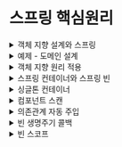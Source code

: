 # 스프링 핵심원리
<details>
<summary> 객체 지향 설계와 스프링</summary>
<div markdown="1">

## 1.스프링 이란?
### 스프링 프레임워크
- 핵심기술 : 스프링 DI 컨테이너, AOP, 이벤트, 기타
- 웹기술: 스프링 MVC, 스프링 WebFlux
- 데이터 접근 :트랜잭션, JDBC, ORM, XML
- 기술 통합 : 캐시, 이메일, 원격접근, 스케줄링
- 테스트 : 스프링 기반 테스트 지원
- 최근 스프링 부트를 통해 기술들을 편리하게 사용  

### 스프링 부트  
- 스프링을 편리하게 사용할 수 있도록 지원, 최근에는 기본으로 사용
- 단독으로 실행할 수 있는 스프링 애플리케이션을 쉽게 생성
- Tomcat 웹 서버 내장
- starter 종속성 제공으로 손쉬운 빌드 구성
- 외부 라이브러리 자동 구성
- 간결한 설정
- 프로덕션 준비 기능 제공

### 스프링?
- 스프링 DI 컨테이너 기술
- 스프링 프레임 워크
- 스프링부트, 스프링 프레임워크를 모두 포함한 스프링 생태계

### 스프링의 핵심 개념
- 웹 애플리케이션을 만들고 DB 접근 편리, 전자정부 프레임워크, 웹 서버 자동, 클라우드 마이크로 서비스?? -> 이는 그냥 결과물일 뿐이다.

- 스프링은 객체지향 언어인 자바 언어 기반 프레임워크로 좋은 객체 지향 애플리케이션을 개발할 수 있게 도와준다.


## 2.  좋은 객체 지향 프로그래밍이란?
### 좋은 객체 지향 프로그래밍
- 각각의 객체는 메시지를 주고 받고 데이터를 처리할 수 있다. (협력)
- 객체지향 프로그래밍을 프로그램을 유연하고 변경이 용이하게 만들어 대규모 소프트웨어 개발에 많이 사용된다. (다형성)  
-> 역할과 구현의 구분
  -인터페이스에 의존하도록 구현한다면 구현체가 바뀌더라도 영향을 끼치지 않는다.
- 자바언어의 다형성을 활용
- 역할(인터페이스) / 구현(구현 객체)
- 객체 설계 시 역할과 구현을 명확히 분리
- 객체 설계 시 역할(인터페이스)을 먼저 부여하고, 구현 객체 만들기

### 객체의 협력 관계
- 혼자있는 객체는 없다
- 클라이언트와 객체 서버는 서로 협력 관계를 가진다.

### 다형성의 본질
- 인터페이스를 구현한 객체 인스턴스를 실행 시점에 유연하게 변경할 수 있다.
- 다형성의 본질을 이해하려면 협력이라는 객체간 관계에서 시작한다.
- 클라이언트를 변경하지 않고, 서버의 구현 기능을 유연하게 변경할 수 있다.

### 역할과 구현 분리
- 실세계의 역할과 구현이라는 컨셉을 다형성을 통해 객체 세상에 반영가능
- 유연하며 변경이 용이, 확장 가능한 설계
- 클라이언트에 영향을 주지 않는 변경이 가능
- 인터페이스를 안정적으로 잘 설계하는 것이 중요  
–> 인터페이스 자체가 변하면 클라이언트와 서버 모두에 큰 변경이 발생한다.

### 스프링과 객체 지향
- 다형성이 가장 중요하다
- 스프링은 다형성을 극대화하여 이용하도록 도와준다.
- IoC(제어의 역전), DI(의존성 주입) : 다형성을 활용해 역할과 구현을 편리하게 다루도록 지원해주는 것
- 스프링을 사용하면 구현을 편리하게 변경할 수 있다.


## 3. 좋은 객체 지향 설계의 5가지 원칙(SOLID)
- SRP(Single Responsibility Principle): 단일 책임 원칙
- OCP(Open/Closed Principle): 개방-폐쇄 원칙
- LSP(Liskov Substitution Principle): 리스코프 치환 원칙
- ISP(Interface Segregation Principle): 인터페이스 분리 원칙
- DIP(Dependency Inversion Principle): 의존관계 역전 원칙

### SRP(Single Responsibility Principle): 단일 책임 원칙
- 한 클래스는 하나의 책임만 가져야 한다.
- 하나의 책임이라는 것은 모호한데 클 수도 , 작을 수도 있으며 상황에 따라 다르다.
- 중요한 기준은 변경이다.  
-> 변경이 있을 때 파급 효과가 적으면 단일 책임 원칙을 잘 따른 것이다.

### OCP(Open/Closed Principle): 개방-폐쇄 원칙
- 소프트웨어 요소는 확장에는 열려 있으나 변경에는 닫혀 있어야 한다.
- 다형성을 활용해야 한다.
- 인터페이스를 구현한 새로운 클래스를 하나 만들어서 새로운 기능을 구현
- 역할과 구현의 분리를 생각해보나 문제점이 있다.
- 구현 객체를 변경하려면 클라이언트 코드를 변경해햐한다.
- 다형성을 사용했으나 OCP 원칙을 지킬 수 없다.  
-> 객체를 생성하고, 연관관계를 맺어주는 별도의 조립, 설정자가 필요하다.

### LSP(Liskov Substitution Principle): 리스코프 치환 원칙
- 프로그램 객체는 정확성을 깨뜨리지 않으며 하위 타입의 인스턴스로 바꿀 수 있어야한다.
- 다형성에서 하위 클래스는 인터페이스 규약을 다 지켜야 한다는 것, 다형성을 지원하기 위한 원칙, 인터페이스를 구현한 구현체를 믿고 사용하려면 이 원칙이 필요하다.
- EX) 자동차 인터페이스에서 엑셀은 앞으로 가는 기능이다. 만약 뒤로 이동하게 구현한다면 LSP 위반이다. -> 이는 단순히 컴파일에 성공하는 것을 넘어서는 이야기이다.


### ISP(Interface Segregation Principle): 인터페이스 분리 원칙
- 특정 클라이언트를 위한 인터페이스 여러 개가 범용 인터페이스 하나보다 낫다
- 자동차 인터페이스 -> 운전, 정비 인터페이스로 분리
- 사용자 클라이언트 -> 운전자, 정비사 클라이언트로 분리  
-> 분리를 통해 정비 인터페이스가 변하여도 운전자 클라이언트에 영향을 끼치지 않게된다.  
-> 인터페이스가 명확해지며, 대체 가능성이 높아진다.

### DIP(Dependency Inversion Principle): 의존관계 역전 원칙
- 추상화에 의존하며, 구체화에 의존하면 안된다.
- 즉 구현 클래스에 의존하지 말고, 인터페이스에 의존해야 한다는 뜻
- 역할에 의존하게 해야 한다는 것과 같다.  
-> 클라이언트가 인터페이스에 의존해야 유연하게 구현체를 변경할 수 있다.

```MemberRepository m = new MemoryMemberRepository();```
- MemberService 클라이언트가 직접 구현 클래스를 선택하게 되면 인터페이스에 의존하지만, 구현 클래스도 동시에 의존하게 된다 -> DIP 위반

### 정리
- 객체 지향의 핵심은 다형성
- 다형성만으로는 쉽게 개발할 수 없다.
- 다형상만으로는 구현 객체를 변경할 때 클라이언트 코드도 함께 변경된다.
- 다형성만으로는 OCP, DIP를 지킬 수 없다.  
-> 더 필요하다

## 4. 객체 지향 설계와 스프링
- 스프링은 DI, DI 컨테이너를 통해 다형성 + OCP, DIP를 가능하게 지원
- 클라이언트 코드의 변경 없이 기능 확장
- 쉽게 부품을 교체하듯 개발 가능해짐  
-> 순수 자바로 OCP, DIP원칙들을 지키며 개발을 해보면, 결국 스프링 프레임워크를 만들게 된다.

### 정리
- 모든 설계에 역할과 구현을 분리하자.
- 역할만 만들어 두고 유연하게 구현체를 변경할 수 있도록 만드는 것이 좋은 객체 지향 설계이다.
- 이상적으로는 모든 설계에 인터페이스를 부여하자.  
-> BUT 인터페이스를 도입하려면 추상화라는 비용이 발생하기에 기능을 확장할 가능성이 없다면, 구체 클래스를 직접 사용하고, 향후 꼭 필요할 때 리팩토링으로 인터페이스를 도입하는 것도 방법이다.
</div>
</details>

<details>
<summary>예제 - 도메인 설계</summary>
<div markdown="1">

## 1. 회원 도메인
- 회원 가입 및 조회 가능
- 회원 등급 - 일반, VIP
- 회원 데이터는 아직 미확정으로 자체 DB 구축 OR 외부 시스템과 연동
## 2. 주문 및 할인 도메인
- 회원은 상품 주문 가능
- 회원 등급에 따른 할인 정책 적용
- VIP 등급은 1000원 고정 할인 적용 (변경 가능)
- 할인 정책 -> 변경가능성 매우 높으며 아직 미확정

## 미확정인 부분들이 많으나 객체 지향 설계 방법을 통하여 인터페이스를 만들고 구현체를 대체하는 방법으로 설계하면 된다.
- 회원 저장소를 인터페이스로 설계 후 memory / db / 외부시스템 회원저장소를 구현 후 구현체를 교체하면 된다.
- 할인 정책의 경우 인터페이스로 설계 후 fix / rate 로 구현 후 구현체를 교체하면 된다.
</div>
</details>

<details>
<summary> 객체 지향 원리 적용</summary>
<div markdown="1">

## 새로운 할인 정책 개발
- 정액 할인 -> 정률 할인으로 변경
- 역할과 구현을 분리하여 인터페이스와 구현 객체를 분리했다.
- OrderServiceImpl 에서 추상뿐만 아니라 구현 클래스에도 의존 -> DIP 위반
- 구현체를 바꾸기 위해 클라이언트 코드도 바꿔야함 -> OCP 위반  
-> 인터페이스에만 의존하도록 코드를 변경 해준다.  
-> 구현 객체를 대신 생성하고 주입을 해주어야한다.

### 관심사의 분리
- 인터페이스 변수를 선언만 하며 구현체를 지정까지 직접 하지 말자.
- final로 인터페이스 변수만 선언 해주고 생성자를 만들어준다.
- 구현 객체를 생성하고 연결하는 책임을 가지는 별도의 설정 클래스를 만들어서 해결한다.
- AppConfig 라는 클래스를 만들어 인스턴스를 생성자 주입 해준다.   
-> 이제 인터페이스에만 의존하며 생성자를 통해 어떤 구현 객체가 들어올지는 외부에서만 결정된다.  
-   의존관계에 대한 고민은 외부에 맡기며 실행에만 집중할 수 있게 되었다.  
-> DIP가 완성되었으며 AppConfig 가 레포지토리 구현체를 생성하고 서비스 구현체를 생성 후 생성자 주입해준다.  
-> 객체를 생성하고 연결하는 역할과 실행하는 역할이 명확히 분리됐다.(관심사 분리)

### IoC, DI, 컨테이너
제어의 역전 IoC(Inversion of Control)
- 구현 객체는 자신의 로직을 실행하는 역할만 담당하고 프로그램의 제어 흐름은 AppConfig가 가져간다.
- 이렇게 프로그램의 제어 흐름을 직접 제어하는 것이 아니라 외부에서 관리하는 것을 제어의 역전이라 한다.  

의존관계 주입 DI(Dependency Injection)
- 의존관계는 정적인 클래스 의존관계와 실행시점에 결정되는 동적인 객체 의존관계를 불리해서 생각해야 한다.
  

- 정적 클래스 의존관계 : 클래스 내부에 import 코드를 통해 의존관계를 쉽게 판단할 수 있다. 
  

- 동적인 객체 인스턴스 의존관계 : 애플리케이션 실행 시점에 실제 생성된 객체 인스턴스의 참조가 연결된 의존관계.
    

-  애플리케이션 실행시점에 외부에서 실제 구현 객체를 생성 후 클라이언트에 전달해 클라이언트와 서버의 신제 의존관계가 연결 되는 것을 의존관계 주입이라 한다.
- 객체 인스턴스를 생성 후 참조값을 전달하여 연결된다.
- 의존관계 주입 시 클라이언트 코드를 변경하지 않고 클라이언트가 호출하는 대상의 타입 인스턴스를 변경할 수 있다.
- 정적인 클래스 의존관계를 변경하지 않고 동적인 객체 인스턴스 의존관계를 쉽게 변경할 수 있다.

IoC 컨테이너, DI 컨테이너
- AppConfig 처럼 객체를 생성, 관리, 의존관계를 연결해 주는 것
- 의존관계 주입에 초점을 맞추어 최근에는 주로 DI 컨테이너라 한다.
</div>
</details>

<details>
<summary> 스프링 컨테이너와 스프링 빈 </summary>
<div markdown="1">

### 스프링 컨테이너
- ApplicationContext : 스프링 컨테이너
- 기존에는 개발자가 AppConfig를 사용하여 객체를 생성하고 DI를 하였지만 이제부터는 스프링 컨테이너를 ㅅ용한다.
- 스프링 컨테이너는 @Configuration 애너테이션이 붙은 AppConfig를 설정 정보로 사용하며 @Bean 이 적힌 메서드를 모두 호출하여 반환된 객체를 스프링 컨테이너에 스프링 빈으로 등록한다.,
- 스프링 빈은 @Bean이 붙은 메서드의 명을 스프링 빈의 이름으로 사용한다.
- 이전에는 AppConfig를 이용하여 객체를 조회하였으나, 이제부터는 applicationContext.getBean()을 통해 객체를 찾는다.
- 스프링 컨테이너에 객체를 스프링 빈으로 등록하고, 스프링 컨테이너에서 스프링 빈을 찾아 사용한다.

### 스프링 컨테이너 생성 과정
1. 스프링 컨테이너 생성
```java
ApplicationContext applicationContext = new AnnotationConfigApplicationContext(AppConfig.class);
```
- ApplicationContext는 인터페이스로 스프링 컨테이너이다.
- 위 코드는 애너테이션 기반의 자바 설정 클래스로 스프링 컨테이너를 만든 것으로 AnnotationConfigApplicationContext 는 인터페이스의 구현체이다.
- 스프링 컨테이너를 생성할 때는 구성 정보를 지정해주어야 한다.
2. 스프링 빈 등록
- 스프링 컨테이너는 파라미터로 넘어온 설정 클래스 정보를 사용하여 스프링 빈을 등록한다. 
- key : value
- 빈이름(메서드명) : 빈 객체(메서드를 통해 반환된 객체)
- 빈 이름은 메서드 명을 사용
- 빈 이름은 직접 부여 가능`@Bean(name="beanName111")`
- 빈 이름은 항상 다른 이름을 부여해야 한다. - 같은 이름 부여 시 오류 발생
3. 스프링 빈 의존관계 설정
- 스프링은 빈을 생성하고 의존관계를 주입하는 단계가 나누어져 있다.
- 스프링 컨테이너가 설정 정보를 참고하여 DI 한다.
  
정리
- 스프링 컨테이너를 생성할 때, 구성 정보를 참고하여 스프링 빈을 등록하고 의존관계 설정을 하였다.

### 스프링 컨테이너에 등록된 빈 조회
- `ac.getBeanDefinitionNames()` : 스프링에 등록된 모든 빈 이름 조회
- `ac.getBean()` : 빈 이름을 파라미터로 빈 객체를 조회한다.
- `ac.getBeanDefinition.getRole()` : ROLE_APPLICATION 사용자가 정의한 빈 / ROLE_INFRASTRUCTURE 스프링 내부에서 사용하는 빈

### 스프링 컨테이너에 등록된 빈 조회 - 기본
-`ac.getBean(빈이름, 타입)`
- `ac.getBean(타입)`
- -> 스프링 빈이 없을 경우 `NoSuchBeanDefinitionException: No Bean Named xxx available` 예외 발생

### 스프링 컨테이너에 등록된 빈 조회 - 동일한 타입이 둘 이상
- 타입만으로 조회시 같은 타입의 스프링 빈이 둘 이상이면 오류가 발생하기에 빈 이름과 타입을 지정하여 조회해야한다.
- `ac.getBeansOfType()`을 통해 해당 타입의 모든 빈을 Map<String, 빈타입> 으로 조회 가능하다.

### 스프링 컨테이너에 등록된 빈 조회 - 상속관계
- 부모 타입으로 조회하면, 자식 타입도 함꼐 조회된다.
- 가장 상위 타입인 Object로 조회시, 모든 스프링 빈 조회 가능하다.

### BeanFactory / ApplicationContext
BeanFactory (인터페이스) <- ApplicationContext (인터페이스) <- AnnotationConfigApplicationContext  

BeanFactory
- 스프링 컨테이너의 최상위 인터페이스
- 스프링 빈을 관리하고 조회하는 역할 담당
- `getBean()` 을 제공

ApplicationContext
- BeanFactory 기능을 모두 상속 받아 제공
- 애플리케이션을 개발할 때에는 빈을 관리, 조회하는 기능은 물론이고, 수 많은 부가기능들이 필요하다.  
  
  - ApplicationContext가 제공하는 부가기능
  - "메세지소스를 활용한 국제화 기능" - 한국에선 한국어, 영어권에선 영어로 출력
  - "환경변수" - 로컬, 개발, 운영 등을 구분해서 처리할 수 있게 해준다.
  - "애플리케이션 이벤트" - 이벤트를 발행하고 구독하는 모델을 편리하게 지원해준다.
  - "편리한 리소스 조회" - 파일, 클래스패스, 외부 등에서 리소스를 편리하게 조회하게 해준다.
정리
  - ApplicationContext는 BeanFactory의 기능을 상속받는다.
  - ApplicationContext : 빈 관리 + 편리한 부가기능 제공
  - BeanFactory 보다는 부가기능이 포함된 ApplicationContext를 사용한다.
  - BeanFactory, ApplicationContext를 스프링 컨테이너라고 한다.

### 다양한 설정 형식 지원 - 자바코드, XML
- 스프링 컨테이너는 다양한 형식의 설정을 받아들일 수 있으며 유연하게 설계되어 있다.
  - Java, XML, Groovy 등


애너테이션 기반 자바 코드 설정
- `new AnnotatoinConfigApplicationContext(AppConfig.class)` 를 통해 자바 코드로 된 설정 정보를 넘기면 된다.

XML 설정 사용
- 최근에는 스프링 부트를 사용하기에 잘 사용되지 않는다.
- 레거시 프로젝트들이 XML로 되어 있으며 컴파일 없이 빈 설정 정보를 변경할 수 있는 장점이 있다.
- `GenericXmlApplicationContext`를 사용하여 xml 설정 파일을 넘기면 된다.

### 스프링 빈 설정 메타 정보 - BeanDefinition
- 스프링은 BeanDefinition 이라는 추상화 인터페이스를 통하여 다양한 설정 형식을 지원한다.
- 스프링 컨테이너는 BeanDefinition에 의존한다.
- XML, 자바 코드를 읽어 BeanDefinition을 만든다.
- BeanDefinition은 빈 설정 메타정보라 한다.
- @Bean , `<bean>` 당 각각 하나씩 메타 정보가 생성된다.
- 스프링컨테이너는 이 메타 정보를 기반으로 스프링 빈을 생성한다.
- `AnnotationConfigApplicationContext` 가 `AnnotatedBeanDefinitionReader` 를 통해 `AppConfig.class`를 읽어 `BeanDefinition`을 생성한다.
- `GenericXmlApplicationContext`는 `XmlBeanDefinitionReader`를 사용해 `appConfig.xml` 를 읽어 `BeanDefinition` 을 생성한다.
  
BeanDefinition 정보
- BeanClassName : 생성할 빈의 클래스 명(자바 설정의 경우 팩토리 역할의 빈을 사용하기에 없음)
- factoryBeanName : 팩토리 역할의 빈을 사용할 경우 이름 ex) appConfig
- factoryMethodName : 빈을 생성할 팩토리 메서드 지정 ex) memberService
- Scope : 싱글톤(default)
- lazyInit : 스프링 컨테이너를 생성할 때 빈을 생성하는 것이 아닌, 실제 빈을 사용할 때 까지 생성을 지연처리 하는지의 여부
- initMethodName: 빈 생성 후, 의존관계를 적용한 뒤 호출되는 초기화 메서드 명
- DestroyMethodNameL 빈의 생명 주기가 끝나 제거하기 직전에 호출되는 메서드 명

정리
- BeanDefinition을 직접 생성하여 스프링 컨테이너에 등록할 수 있으나 실무에서는 직접 정의하거나 사용할 일 거의 없다.
- 스프링은 다양한 형태의 설정 정보를 BeanDefinition으로 추상화하여 사용할 수 있다.
- XML은 직접 스프링 빈을 등록하는 방식
- 자바 설정 클래스는 팩토리 메서드를 통해 등록하는 방식
</div>
</details>

<details>
<summary> 싱글톤 컨테이너 </summary>
<div markdown="1">

## 웹 애플리케이션과 싱글톤
- 스프링은 기업용 온라인 서비스 기술을 지원하기 위한 프레임워크
- 대부분의 스프링 애플리케이션은 웹 애플리케이션이다.
- 웹 애플리케이션은 보통 여러 고객이 동시에 요청을 한다.
- 스프링 없는 순수 DI 컨테이너의 경우 고객이 요청을 할 때마다 새로운 객체를 생성하여 반환하게 된다. -> 메모리 낭비가 심하다.
- 해결방안은 해당 객체가 1개만 생성되고 공유되도록 설계하면 된다. = 싱글톤 패턴

## 싱글톤 패턴
- 클래스의 인스턴스가 1개만 생성되는 것을 보장하는 디자인 패턴
- private 생성자를 사용하여 외부에서 임의로 new 키워드를 사용하지 못하도록 막아야한다.
- 호출할 때 마다 같은 객체 인스턴스를 반환하는 것을 확인할 수 있다.
- 고객의 요청이 올 떄 마다 객체를 생성하는 것이 아니라, 이미 만들어진 객체를 공유하여 효율적으로 사용할 수 있다.
### 싱글톤 패턴의 문제점
- 싱글톤 패턴을 구현하는 코드 자체가 많아진다. -> static으로 생성해두고, getInstance()도 만들고 private으로 생성자도 막아줘야함.
- 의존관계상 클라이언트가 구체 클래스에 의존한다. -> getInstance()로 꺼내와야 하기에 DIP를 위반한다.
- 클라이언트가 구체 클래스에 의존하여 OCP 원칙을 위반할 가능성이 높다.
- 테스트 하기 어렵다.
- 내부속성을 변경하거나 초기화 하기 어렵다.
- private 생성자로 자식 클래스를 만들기 어렵다.
- 유연성이 떨어져 안티패턴으로 불리기도 한다.
## 싱글톤 컨테이너
- 스프링 컨테이너는 싱글톤 패턴의 문제점을 해결하며, 객체 인스턴스를 싱글톤으로 관리한다.
- 스프링 컨테이너는 싱글톤 컨테이너 역할을 한다.
- 싱글톤 레지스트리 : 싱글톤 객체를 생성하고 관리하는 기능
- 스프링 컨테이너의 이런 기능 덕에 싱글톤 패턴의 모든 단점을 해결하며 객체를 싱글톤으로 유지 가능하다.
## 싱글톤 방식의 문제점
- 싱글톤 패턴이든, 스프링 같은 싱글톤 컨테이너를 사용하든, 객체 인스턴스를 하나만 생성하여 공유하는 싱글톤 방식은 여러 클라이언트가 하나의 같은 객체 인스턴스를 공유하기 때문제 싱글톤 객체는 상태를 stateful(유지)하게 설계 하면 안된다.
- 무상태(stateless)로 설계해야 한다.
  - 특정 클라이언트에 의존적인 필드가 있으면 안된다.
  - 특정 클라이언트가 값을 변경할 수 있는 필드가 있으면 안된다.
  - 가급적 읽기만 가능해야 한다.
  - 필드 대신에 자바에서 공유되지 않는 지역변수, 파라미터, ThreadLocal 등을 사용해야 한다.
- 스프링 빈의 필드에 공유 값을 설정하면 큰 장애가 발생할 수 있다.
- 스프링 빈은 항상 무상태로 설계하자

## @Configuration과 싱글톤
- memberService 빈을 만들 떄 memberRepository() 호출
- orderService 빈을 만들 때 memberRepository() 호출
- memberRepository 빈을 만들 때 memberRepository() 호출
- 이 처럼 memberRepository()를 3번 호출하며 싱글톤이 깨질 것 같아 보이나 실제로는 각 빈들의 메서드를 한번씩만 호출된다.  
  
  
-> 스프링은 클래스의 바이트코드를 조작하는 라이브러리를 사용한다.
- @Configuration 애너테이션을 달아둔 경우 스프링이 CGLIB라는 바이트코드 조작 라이브러리를 사용하여 Appconfig 클래스를 상속받은 AppConfig@CGLIB라는 다른 클래스를 만들고 이 다른 클래스를 스프링 빈으로 등록한다.
- 이미 객체가 스프링 컨테이너에 등록되어 있다면 스프링 컨테이너에서 찾아서 반환해주고
- 스프링 컨테이너에 없다면 기존 로직을 호출하여 객체를 생성하고 스프링 컨테이너에 등록하여
- 싱글톤을 보장해준다.
  
@Configuration을 적용하지 않고 @Bean만 적용한다면?
- CGLIB기술이 적용되지 않은 순수한 AppConfig가 스프링 빈에 등록된다.
- memberRepository()를 3번 호출하여 싱글톤 패턴이 깨진다.

스프링 설정 정보는 항상 `@Configuration` 을 사용해야 한다.
</div>
</details>

<details>
<summary> 컴포넌트 스캔</summary>
<div markdown="1">

## 컴포넌트 스캔과 의존관계 자동 주입하기
- 기존에는 @Bean, xml의 경우 `<bean>` 등을 통해 직접 스프링 빈을 등록하였다.
- 스프링은 설정 정보가 없이 자동으로 스프링 빈을 등록하는 컴포넌트 스캔 기능을 제공한다.
- 의존관계의 경우 @AutoWired 를 통해 자동 주입 가능하다.
  

- `@Configuration, @ComponentScan` 을 설정 정보에 붙여준다.
- 기존 설정파일을 컴포넌트 스캔의 대상에서 제외하기 위해 excludeFilters 를 이용하여 Configuration 애너테이션이 붙은 클래스는 제외하였다.
- 각 클래스가 컴포넌트 스캔 대상이 되도록 `@Component` 애너테이션을 붙여준다.
- 의존관계를 설정해 주기 위해 생성자 위에 `@Autowired` 애너테이션을 붙여 생성자 주입을 해준다.

컴포넌트 스캔과 자동 의존관계 주입 과정
1. @ComponentScan
- @ComponentScan은 @Component가 붙은 모든 클래스를 스프링 빈으로 등록한다.
- 빈이름과 빈 객체를 등록하는데 기존 클래스명의 맨 앞글자만 소문자로 변경하여 저장한다.
- MemberServiceImpl 클래스는 memberServiceImpl 로 저장된다.
- @Component("스프링빈 이름 직접지정") 으로 빈 이름 직접 지정이 가능하다.
2. @Autowired
- 생성자에 @Autowired를 지정시 스프링 컨테이너가 자동으로 해당 스프링 빈을 찾아서 주입한다.
- 기본 조회 전력은 타입이 같은 빈을 찾아서 주입한다.
- `ac.getBean(MemberRepository.class)` 와 동일
- 생성자에 파라미터가 많아도 전부 자동으로 주입한다.

## 탐색 위치와 기본 스캔 대상

탐색할 패키지의 시작 위치 지정
- 모든 자바 클래스를 스캔하면 시간이 오래 걸리기에 특정 위치부터 탐색하도록 지정할 수 있다.
- `@ComponentScan(basePackages = "woojcoding.springcore`
- `basePackages` : 탐색할 패키지의 시작 위치를 지정, 이 패키지를 포함한 하위 패키지를 탐색
- {"woojcoding.a","woojcoding,b"} 로 여러 시작 위치 지정 가능
- `basePackageClasses` : 해당 클래스의 패키지를 탐색 시작 위치로 지정
- Default : @ComponentScan이 붙은 설정 정보 클래스의 패키지가 시작위치
- 설정 정보 클래스의 위치를 프로젝트 최상단에 둔다. -> 해당 패키지의 하위 모두 자동으로 컴포넌트 스캔의 대상이 된다.

컴포넌트 스캔 기본 대상
- `@Component` : 컴포넌트 스캔에 사용
- `@Controller` : 스프링 MVC 컨트롤러로 인식
- `@Service` : 핵심 비즈니스 로직이 있다고 인식하는데 도움을 줌
- `@Repository` : 스프링 데이터 접근 계층으로 인식하여 데이터 계층 예외를 스프링 예외로 변환
- `@Configuration` : 스프링 설정 정보로 인식하며 스프링 빈이 싱글톤을 유지하도록 추가 처리함
- 애너테이션에 특정 애너테이션이 있다는 것을 인식하는 것은 스프링의 지원 기능이다.

## 필터
- `includeFilters` : 컴포넌트 스캔 대상을 추가 지정
- `excludeFilters` : 컴포넌트 스캔에서 대상 제외

필터타입 옵션
- ANNOTATION : 기본값, 애너테이션을 인식
- ASSIGNABLE_TYPE : 지정 타입과 자식 타입 인식
- ASPECTJ : AspectJ 패턴
- REGEX : 정규 표현식
- CUSTOM : TypeFilter 인터페이스 구현하여 처리

## 중복 등록과 충돌

자동 빈 등록, 자동 빈 등록
- 컴포넌트 스캔으로 자동 빈 등록과정에서 ConflictingBeanDefinitionException 발생

수동 빈 등록, 자동 빈 등록
- 수동 빈이 자동 빈을 오버라이딩 해버린다.

원치 않은 빈으로 등록되어 버그가 만들어질 수 있다.  
스프링 부트의 경우 수동 빈 등록, 자동 빈 등록이 충돌이 나 오류가 발생하도록 기본값이 설정 되어 있다. 
</div>
</details>
<details>
<summary> 의존관계 자동 주입</summary>
<div markdown="1">

## 다양한 의존관계 주입 방법
의존관계 자동 주입은 스프링 컨테이너가 관리하는 스프링 빈이어야 동작한다.

- 생성자 주입
- 수정자 주입
- 필드 주입
- 일반 메서드 주입

### 생성자 주입
```java
private final MemberRepository memberRepository;

@Autowired
public memberServiceImpl(MemberRepository memberRepository) {
    this.memberRepository = memberRepository;
        }
```
- 생성자를 통해 의존관계를 주입하는 방법
- 생성자 호출 시점에 딱 1번만 호출되는 것이 보장된다.
- 불변(Setter 만들지 않아 데이터 수정X), 필수(final 필드) 의존관계에 사용
- <u> 생성자가 딱 1개만 있다면 @Autowired를 생략하여도 자동 주입 된다.</u>

### 수정자 주입(Setter 주입)
```java
private MemberRepository memberRepository;

@Autowired
public void setMemberRepository(MemberRepository memberRepository) {
    this.memberRepository = memberRepository;
        }
```
- setter(수정자) 메서드를 통해 의존관계를 주입하는 방법
- 선택(required = false로 없어도 구동 되게끔), 변경(중간에 instance를 바꿀 때) 가능성이 있는 의존관계에 사용
- 자바빈 프로퍼티 규악의 수정자 메서드 방식을 사용하는 방법(getter, setter를 이용하여 데이터를 조회, 수정하는 방식)
- `@Autowired(required = false)`: 주입할 대상이 없어도 동작하게 된다.

### 필드 주입
```java
@Autowired
private MemberRepository memberRepository;
```
- 필드에 바로 주입하는 방법
- 외부에서 변경이 불가능해 테스트를 하기 위해서는 결국 setter를 따로 만들어 주입을 해줘야 한다 -> 테스트를 하기 어렵다.
- DI 프레임워크가 없으면 아무것도 할 수가 없어 사용하지 말자.
- 테스트코드나 @Configuration 같은 곳에서만 특수한 용도로 사용한다.

### 일반 메서드 주입
```java
private MemberRepository memberRepository;

@Autowired
public void init(MemberRepository memberRepository) {
    this.memberRepository = memberRepository;
        }
```
- 일반 메서드를 통해 주입하는 방법
- 한번에 여러 필드를 주입할 수 있다.
- 일반적으로 잘 사용X

## 필드 주입 옵션 처리
주입할 빈이 없으면 기본 알고리즘으로 동작하는 방식으로 구현할 때 수정자 주입에 옵션을 처리하여 사용한다.
- @Autowired의 required 옵션의 경우 true가 default 값이다. -> 자동 주입 대상이 없다면 오류가 발생한다.
- @Autowired(required = false) : 자동 주입할 대상이 없다면 메서드 자체가 호출이 안된다.
- @Nullable 파라미터 : 자동 주입할 대상이 없다면 null이 입력된다.
- Optional<> 파라미터 : 자동 주입할 대상이 없으면 Optional.empty가 입력된다.

## 생성자 주입을 사용하기!
생성자 주입을 권장하는 이유?

### 불변
- 대부분의 의존관계 주입의 경우 애플리케이션 종료시점까지 의존관계를 변경할 일이 없으며 오히려 대부분의 의존관계는 불변해야 한다.
- 수정자 주입을 사용한다면 setter메서드를 public으로 열어두어야 한다 -> 실수로 변경 가능, 변경하면 안되는 메서드를 열어두는 것은 좋지 않은 설계 방법
- 생성자 주입의 경우 객체 생성시 단 1번만 호출되고 이후에는 호출이 되지 않아 불변하게 설계가 가능하다.
### 누락
- 수정자 주입을 사용시 테스트코드를 작성하는 과정에서 의존관계를 설정해주지 않는다면 NPE가 발생하게 된다.
- 생성자 주입을 사용하면 주입을 하지 않는다면 컴파일 오류가 발생하여 직관적으로 파악할 수 있다.
### final
- 생성자 주입 사용시에는 필드에 final 키워드를 사용할 수 있는데 이 때문에 값이 설정되지 않는 경우에는 컴파일 에러를 볼 수 있다.
- 생성자 주입을 제외한 다른 주입들은 생성자 이후에 호출 되기에 필드에 final 키워드 사용이 불가능하다.
- 오직 생성자 주입만 final 키워드를 사용 가능하다.

### 정리
- 생성자 주입 : 순수 자바 언어의 특징을 잘 살리는 방법
- 기본으로는 생성자 주입, 필수 값이 아닌 경우 수정자 주입 방식을 사용하며 옵션처리를 해준다.
- 생성자 주입과 수정자 주입을 동시에 사용할 수 있다.
- 생성자 주입을 선택하되 옵션이 필요한 경우에만 수정자 주입 방식 사용하기

## 조회 빈이 2개 이상일 경우 문제점
- @Autowired는 타입으로 조회한다(ac.getBean() 과 유사)
- 하위타입 2가지를 스프링 빈으로 선언해둔 후 부모타입을 의존관계 자동주입한다면
- `NoUniqueBeanDefinitionException` 오류 발생 : 스프링 빈이 1개일 것이라 예상하였으나 두개나 등록되어 있기 때문이다.
- 의존관계 주입을 부모타입 -> 하위타입으로 변경한다면 DIP위반, 유연성이 떨어진다.

해결방법
### 필드명
- @Autowired는 타입을 조회 후 여러 빈이 있다면 필드이름과 파라미터 이름으로 빈 이름을 찾는다.
```java
변경 전
@Autowired
private DiscountPolicy discountPolicy;

변경 후
@Autowired
private DiscountPolicy rateDiscountPolicy;
```
- 생성자 주입시 파라미터 명을 rateDiscountPolicy로 변경해도 된다.

@Autowired 매칭
- 1. 타입 매칭
- 2. 타입 매칭 결과가 2개 이상인 경우 필드명, 파라미터 명으로 빈 이름 매칭
### @Qualifier
- 추가 별명을 붙여준느 방법으로 빈 이름을 변경하는 것은 아니다

1. @Qualifier를 붙여 빈을 등록해준다.
```java
@Component
@Qualifier("mainDiscountPolicy")
public class RateDiscountPolicy implements DiscountPolicy {}
```
2. 생성자나 수정자 주입시 @Qualifier("별명") 을 적어준다.
```java
@Autowired
public OrderServiceImpl(@Qualifier("mainDiscountPolicy") DiscountPolicy
discountPolicy) {
 this.discountPolicy = discountPolicy;
}
```
`@Qualifier`
- @Qualifier를 매칭
- 해당 별명을 가진 Qualifer가 없다는 해당 별명을 이름으로 가진 스프링 빈을 찾는다.
- 그래도 없다면 NoSuchBeanDefinitionException 오류 발생
### @Primary
- @Primary로 우선순위를 부여한다.
- 여러 빈이 매칭된다면 @Primary가 우선권을 가진다.
```java
@Component
@Primary
public class RateDiscountPolicy implements DiscountPolicy {}
```

정리
- 자주 사용하는 스프링 빈은 @Primary를 적용한다.
- 가끔 사용하는 스프링 빈은 @Qualifier를 지정하여 생성자 주입시 @Qualifier를 지정하여 주입해준다.
- 우선순위 @Primary < @Qualifier

### 애너테이션을 만들어 사용하기
- @Qualifier("오타발생가능") -> 문자를 적게 되므로 생성자 주입을 하거나 할 떄 오타가 발생하더라도 컴파일시 타입 체크가 안된다.
- @Qualifier에 붙어있는 애너테이션들을 복사해온 후 @Qualifier("별명") 을 통해 애너테이션을 만들어 사용한다면 해당 문제를 해결할 수 있다.

## 조회한 빈이 모두 필요한 경우 -> List, Map을 활용
- 조회한 빈이 모두 필요한 경우 스프링을 사용하여 전략 패턴을 간단하게 구현가능하다.
- Map 또는 List로 모든 스프링 빈을 주입 받는다.
- Map의 경우 스프링빈의 이름, 객체 로 담아진다.
- 상황에 따라 원하는 스프링 빈을 컬렉션에서 꺼내어 실행한다.

## 실무에서 자동, 수동
- 자동 기능을 기본으로 사용
- 스프링 부트의 경우 컴포넌트 스캔이 기본값이다.
- 컨트롤러, 서비스, 레포지토리 와 같은 업무 로직 빈의 경우 자동등록한다.
- 광범위하게 영향을 미치는 기술 지원 빈의 경우 수동 빈 등록을 하여 명확하게 하는 것이 좋다.
- 다형성을 적극 활용하는 비즈니스 로직은 수동 등록을 고민해봐야 한다. -> 자동으로 한다면 특정 패키지에 같이 묶어 두는게 좋다.
</div>
</details>

<details>
<summary> 빈 생명주기 콜백</summary>
<div markdown="1">

## 빈 생명주기 콜백
- 애플리케이션 시작 시점에 필요한 연결은 미리 해두고 종료 시점에 연결을 모두 종료하는 작업을 진행하려면 객체의 초기화와 종료 작업이 필요하다.
- 스프링은 의존관계 주입이 완료 후 스프링 빈에게 콜백 메서드를 통해 초기화 시점을 알려주는 다양한 기능을 제공한다.
- 또한 스프링 컨테이너가 종료되기 직전에 소멸 콜백을 준다.  

### 스프링 빈의 이벤트 라이프 사이클
1. 스프링 컨테이너 생성
2. 스프링 빈 생성 (생성자 주입은 의존관계 주입도 같이 일어난다.)
3. 의존관계 주입 (필드주입, 수정자 주입)
4. 초기화 콜백
5. 스프링 빈이 사용됨
6. 소멸전 콜백
7. 스프링 종료

### 스프링의 빈 생명 주기 콜백
-  인터페이스(InitializingBean, DisposableBean)
- 설정 정보에 초기화, 종료 메서드 지정
- @PostConstruct, @PreDestroy 애너테이션

## 인터페이스 InitializingBean, DisposableBean
- InitializingBean 을 상속 받아 afterPropertiesSet()을 오버라이드한다.
- afterPropertiesSet()은 초기화를 지원해준다.
- DisposableBean 을 상속 받아 destroy()을 오버라이드한다.
- destroy()는 소멸을 지원한다.
- 의존관계가 주입 완료 된 후 초기화 메서드가 호출되고 스프링 컨테이너 종료가 호출되면 소멸 메서드가 호출된다.
- 단점
  - 스프링 전용 인터페이스로 코드가 스프링에 의존하게 된다.
  - 초기화, 소멸 메서드의 이름 변경이 불가능하다.
  - 코드 변경이 불가능한 외부 라이브러리에 적용이 불가능하다.

## 설정 정보에 초기화, 소멸 메서드 지정
- `@Bean(initMethod = "초기화 메서드명", destroyMethod = "소멸 메서드명")`을 통해 옵션을 부여하기만 하면 된다.
- 이 경우 인터페이스 방식과는 다르게 메서드 이름 변경이 가능하며
- 스프링 빈이 스프링 코드에 의존하지 않게 된다.
- 외부라이브러리도 빈으로 등록 후 초기화, 종료 메서드를 적용할 수 있다.
- destroyMethod 옵션은 추론 기능이 있어 지정을 하지 않아도 close, shutdown 이름의 메서드를 자동으로 호출한다.

## @PostConstruct, @PreDestroy
- 메서드 위에 해당 애너테이션을 써주기만 하면 된다.
- 스프링에서 가장 권장하는 방법으로 자바 표준 기술이기에 스프링이 아닌 다른 컨테이너에서도 동작한다.
- 컴포넌트 스캔에서도 사용 가능하다.
- 외부 라이브러리에는 적용이 불가하기에 @Bean 옵션 기능을 사용해야 한다

## 정리
- @PostConstruct, @PreDestroy를 초기화, 소멸 메서드 위에 달아주자.
- 코드 수정이 불가한 외부라이브러리의 경우 @Bean(initMethod, destroyMethod) 를 통해 초기화, 소멸 메서드를 지정해주자.
</div>
</details>
<details>
<summary> 빈 스코프</summary>
<div markdown="1">

## 빈 스코프란?
- 싱글톤 : 기본 스코프로 스프링 컨테이너 시작과 종료까지 유지되는 가장 넓은 범위의 스코프
- 프로토타입 : 스프링 컨테이너는 프로토 타입 빈의 생성과 의존관계 주입 후 초기화 메서드를 호출까지만 관여하고 더 이상 관리하지 않는 매우 짧은 범위의 스코프
- 웹 관련
  - request : 웹 요청이 들어오고 나갈 때까지 유지되는 스코프
  - session : 웹 세션이 생성되고 종료될 때까지 유지되는 스코프
  - application: 서블릿 컨텍스트와 같은 범위로 유지되는 스코프
-`@Scope("prototype")`를 @Component 나 @Bean 애너테이션 위에 달아 지정할 수 있다.

## 프로토 타입 스코프
- 싱글톤 빈 조회시 컨테이너에 등록된 스프링 빈을 반환하지만
- 프로토타입 빈 조회를 요청 받는다면 스프링 컨테이너가 프로토타입 빈을 생성하고 의존관계 주입, 초기화까지만 처리한다. 항상 새로운 인스턴스를 반환하게 되는 것이다. 소멸메서드는 호출되지 않는다.
- 싱글톤 빈은 스프링 컨테이너 생성 시점에 초기화 메서드가 실행
- 프로토타입 스코프 빈은 스프링 컨테이너에서 빈을 조회할 때 생성되고 초기화 메서드가 실행
- 프로토타입 빈은 종료메서드가 호출되지 않기에 조회한 클라이언트가 직접 해야한다.

## 프로토타입 스코프 - 싱글톤 빈과 함꼐 사용시 문제점
프로토타입 빈을 요청하여 초기 필드값 0에서 1로 증가하는 로직을 호출시 
- 프로토타입 빈은 요청마다 새로 생성되기에 서로 다른 객체이므로 각 빈의 필드값이 1이 될 것이다.

이 프로토 타입 빈을 싱글톤 빈에 의존관계 주입을 하는 경우
- 싱글톤 빈을 컨테이너 생성 시점에 함께 생성하고 의존관계 주입이 진행된다.
- 싱글톤 빈에 존재하는 프로토타입 빈의 메서드를 호출하여 프로토타입 빈의 필드값을 1증가 시킨다면
- 이미 프로토타입 빈이 주입되어 있기에 프로토타입 빈이 새로 생성되지 않고 기존에 만들어진 빈의 메서드를 호출하기에 1씩 계속 증가하게 될 것이다. -> 싱글톤 빈 생성 시점에 의존관계 주입을 받기 때문에 프로토타입 빈이 새로 생성되기는 하지만 싱글톤 빈과 함께 계속 유지되는 문제가 발생하였다.
- 프로토타입을 쓰는 이유는 프로토타입 빈을 주입 시점에만 새로 생성하는 것이 아닌, 사용할 때  마다 새로 생성해서 사용하길 원하는 것이다.

## 프로토타입 스코프 - 해결 방법

### 스프링 컨테이너에 요청
- 가장 간단한 방법으로 싱글톤 빈의 필드에 프로토타입 빈을 주입하는 것이 아니라 스프링컨테이너를 주입받는다.
- 로직을 호출시 스프링컨테이너에서 프로토타입 빈을 꺼낸다면 항상 새로운 인스턴스를 반환해 줄 것이다.
- 이런식으로 DI를 하는 것이 아닌 직접 필요한 의존관계를 찾는 것을 Dependency Lookup(DL) 이라 한다.
- 스프링 컨테이너를 주입한다면 스프링 컨테이너에 종속적인 코드가 되어 단위테스트가 어려워진다.
- DL 정도의 기능을 제공하는 것이 스프링에 준비되어있다.

### ObjectFactory, ObjectProvider 인터페이스
- DL 서비스를 제공한다.
- ObjectProvider를 상속받아 편의기능을 추가한 것이 ObjectProvider이다.
- ObjectProvider의 getObject()  호출시 스프링 컨테이너를 통해 해당 빈을 찾아 반환한다.(DL) -> 프로토타입 빈은 새로 생성되어 반환된다.
- ObjectFactory: 기능 단순, 별도 라이브러리 필요X, 스프링에 의존
- ObjectProvider: ObjectFactory 상속, 옵션과 스트림 처리 등 편의 기능이 많음, 별도 라이브러리 필요X, 스프링에 의존

### JSR-330 Provider 인터페이스
`javax.inject:javax.inject:1` 라이브러리를 추가하여 자바 표준을 사용하는 방법
- provider.get()을 호출시 스프링 컨테이너를 통해 해당 빈을 찾아서 반환한다.(DL)
- 기능이 단순하고 테스트 만들기가 쉬워진다.
- DL 정도의 기능만 제공한다.
- 자바 표준이므로 스프링이 아닌 컨테이너에서도 사용가능하며 별도의 라이브러리가 필요하다.

### 정리
- 프로토타입 빈은 언제 사용? 사용할 때 마다 매번 의존관계 주입이 완료된 새로운 객체가 필요할 때
- 실무에서 프로토타입 빈을 사용하는 일은 매우 드물다.
- ObjectProvider, JSR330 Provider 를 통해 DL 기능을 사용할 수 있다.
- 스프링이 아닌 다른 컨테이너에서 사용해야 한다면 JSR330 Provider 사용하자.
- 특별히 다른 컨테이너를 사용하지 않는다면 스프링이 제공하는 기능이 더 다양하고 편리하기에 스프링 기술을 사용하자.
</div>
</details>
